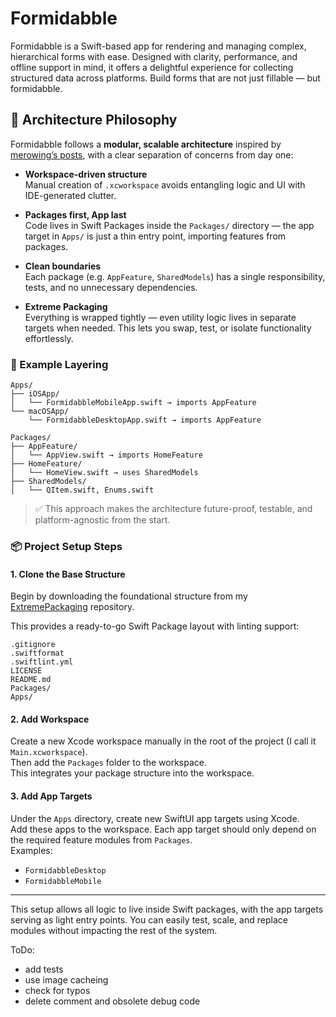 # Formidabble

Formidabble is a Swift-based app for rendering and managing complex, hierarchical forms with ease. Designed with clarity, performance, and offline support in mind, it offers a delightful experience for collecting structured data across platforms. Build forms that are not just fillable — but formidabble.

## 🧠 Architecture Philosophy

Formidabble follows a **modular, scalable architecture** inspired by [merowing’s posts](https://www.merowing.info/), with a clear separation of concerns from day one:

- **Workspace-driven structure**  
  Manual creation of `.xcworkspace` avoids entangling logic and UI with IDE-generated clutter.

- **Packages first, App last**  
  Code lives in Swift Packages inside the `Packages/` directory — the app target in `Apps/` is just a thin entry point, importing features from packages.

- **Clean boundaries**  
  Each package (e.g. `AppFeature`, `SharedModels`) has a single responsibility, tests, and no unnecessary dependencies.

- **Extreme Packaging**  
  Everything is wrapped tightly — even utility logic lives in separate targets when needed. This lets you swap, test, or isolate functionality effortlessly.

### 🧱 Example Layering

```
Apps/
├── iOSApp/
│	└── FormidabbleMobileApp.swift → imports AppFeature
└── macOSApp/
    └── FormidabbleDesktopApp.swift → imports AppFeature   

Packages/
├── AppFeature/
│   └── AppView.swift → imports HomeFeature
├── HomeFeature/
│   └── HomeView.swift → uses SharedModels
├── SharedModels/
│   └── QItem.swift, Enums.swift
```

> ✅ This approach makes the architecture future-proof, testable, and platform-agnostic from the start.

### 📦 Project Setup Steps

#### 1. Clone the Base Structure

Begin by downloading the foundational structure from my [ExtremePackaging](https://github.com/mihaelamj/ExtremePackaging/tree/stage/01-init-packages) repository.

This provides a ready-to-go Swift Package layout with linting support:

```
.gitignore
.swiftformat
.swiftlint.yml
LICENSE
README.md
Packages/
Apps/
```

#### 2. Add Workspace

Create a new Xcode workspace manually in the root of the project (I call it `Main.xcworkspace`).  
Then add the `Packages` folder to the workspace.  
This integrates your package structure into the workspace.

#### 3. Add App Targets

Under the `Apps` directory, create new SwiftUI app targets using Xcode.  
Add these apps to the workspace. Each app target should only depend on the required feature modules from `Packages`.  
Examples:

- `FormidabbleDesktop`
- `FormidabbleMobile`

---

This setup allows all logic to live inside Swift packages, with the app targets serving as light entry points. You can easily test, scale, and replace modules without impacting the rest of the system.

ToDo:

- add tests
- use image cacheing
- check for typos
- delete comment and obsolete debug code
